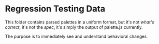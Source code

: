 
# Regression Testing Data

This folder contains parsed palettes in a uniform format, but it's not *what's correct*, it's not the *spec*, it's simply the output of palette.js currently.

The purpose is to immediately see and understand behavioral changes.
